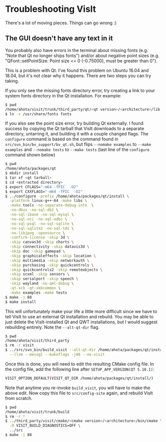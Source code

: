 # Troubleshooting VisIt

There's a lot of moving pieces. Things can go wrong :)

## The GUI doesn't have any text in it

You probably also have errors in the terminal about missing fonts (e.g. "Note that Qt no longer ships fonts")
and/or about negative point sizes (e.g. "QFont::setPointSize: Point size <= 0 (-0.75000), must be greater than 0").

This is a problem with Qt. I've found this problem on Ubuntu 16.04 and 18.04, but it's not clear why it happens.
There are two steps you can try taking.

If you only see the missing fonts directory error, try creating a link to your system fonts directory in the Qt installation.
For example:

```bash
$ pwd
/home/ahota/visit/trunk/third_party/qt/<qt version>/<architecture>/lib
$ ln -s /usr/share/fonts fonts
```

If you also see the point size error, try building Qt externally. I found
success by copying the Qt tarball that VisIt downloads to a separate directory,
untarring it, and building it with a couple changed flags. The `configure`
command is based on the command found in `src/svn_bin/bv_support/bv_qt.sh`, but
flips `--nomake examples` to `--make examples` and `--nomake tests` to `--make
tests` (last line of the `configure` command shown below)

```bash
$ pwd
/home/ahota/packages/qt
$ mkdir install
$ tar xf <qt tarball>
$ cd <extracted directory>
$ export CFLAGS="-m64 -fPIC  -O2"
$ export CXXFLAGS="-m64 -fPIC  -O2"
$ ../configure -prefix /home/ahota/packages/qt/install \
  -platform linux-g++-64 -make libs \
  -make tools -no-separate-debug-info  \
  -no-dbus -no-sql-db2 \
  -no-sql-ibase -no-sql-mysql \
  -no-sql-oci -no-sql-odbc \
  -no-sql-psql -no-sql-sqlite \
  -no-sql-sqlite2 -no-sql-tds \
  -no-libjpeg -opensource \
  -confirm-license -skip 3d \
  -skip canvas3d -skip charts \
  -skip connectivity -skip datavis3d \
  -skip doc -skip gamepad \
  -skip graphicaleffects -skip location \
  -skip multimedia -skip networkauth \
  -skip purchasing -skip quickcontrols \
  -skip quickcontrols2 -skip remoteobjects \
  -skip scxml -skip sensors \
  -skip serialport -skip speech \
  -skip wayland -no-qml-debug \
  -qt-xcb -qt-xkbcommon \
  -make examples -make tests
$ make -j 88
$ make install
```

This will unfortunately make your life a little more difficult since we have to
tell VisIt to use an external Qt installation and rebuild. You may be able to
just delete the VisIt-installed Qt and QWT installations, but I would suggest
rebuilding entirely. Note the `--alt-qt-dir` flag.

```bash
$ pwd
/home/ahota/visit/third_party
$ rm -r visit
$ ../src/svn_bin/build_visit --alt-qt-dir /home/ahota/packages/qt/install --vtk --ospray \
  --llvm --mesagl --makeflags -j88 --no-visit
```

Once this is done, you will need to edit the resulting CMake config file.
In the config file, add the following line after `SETUP_APP_VERSION(QT 5.10.1)`:

```bash
VISIT_OPTION_DEFAULT(VISIT_QT_DIR /home/ahota/packages/qt/install/)
```

Note that anytime you re-invoke `build_visit`, you will have to make the above
edit.  Now copy this file to `src/config-site` again, and rebuild VisIt from
scratch.

```bash
$ pwd
/home/ahota/visit/trunk/build
$ rm -r *
$ ../third_party/visit/cmake/<cmake version>/<architecture>/bin/cmake \
  -D VISIT_BUILD_DIAGNOSTICS=OFF \
  ../src
$ make -j 88
```
